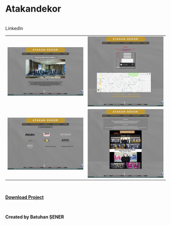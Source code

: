 # Atakandekor

<br/>
  <a href"https://linkedin.com/in/senerbatuhan/">LinkedIn</a>
<br/>

<table style="width:100%">
  <tr>
    <td><img src="https://github.com/canonka/Atakan-Dekor/blob/master/img/Anasayfa.jpg" width="100%"></td>
    <td><img src="https://github.com/canonka/Atakan-Dekor/blob/master/img/iletisim.jpg" width="100%"></td> 
  </tr>
  <tr>
    <td><img src="https://github.com/canonka/Atakan-Dekor/blob/master/img/Referanslarimiz.jpg" width="100%"></td>
    <td><img src="https://github.com/canonka/Atakan-Dekor/blob/master/img/Hakkimizda.jpg" width="100%"></td> 
  </tr>
</table> 
 
<br/>
 <p><b><a href="https://github.com/canonka/Atakan-Dekor/archive/master.zip">Download Project</a></b></p>
<br/>
<p><b>Created by Batuhan ŞENER</b></p>
<br/>
